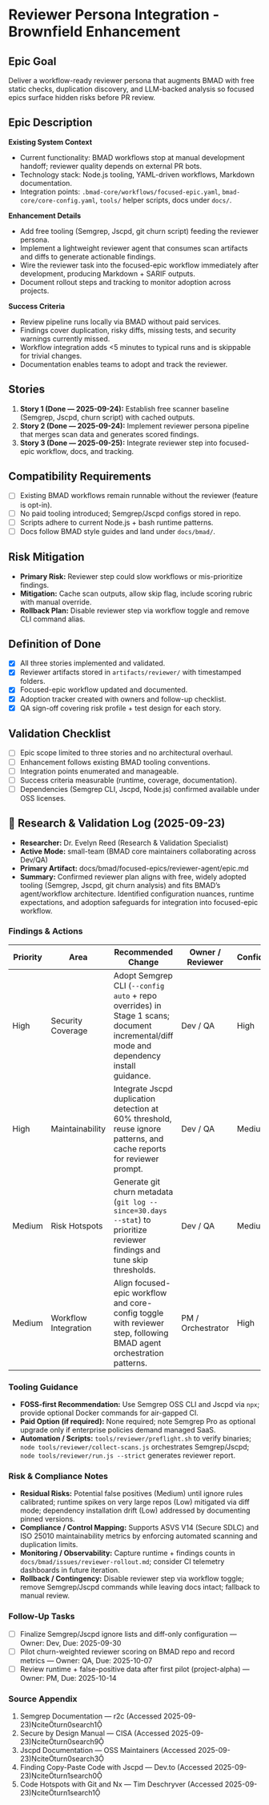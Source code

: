 # Reviewer Persona Integration - Brownfield Enhancement

## Epic Goal

Deliver a workflow-ready reviewer persona that augments BMAD with free static checks, duplication discovery, and LLM-backed analysis so focused epics surface hidden risks before PR review.

## Epic Description

**Existing System Context**

- Current functionality: BMAD workflows stop at manual development handoff; reviewer quality depends on external PR bots.
- Technology stack: Node.js tooling, YAML-driven workflows, Markdown documentation.
- Integration points: `.bmad-core/workflows/focused-epic.yaml`, `bmad-core/core-config.yaml`, `tools/` helper scripts, docs under `docs/`.

**Enhancement Details**

- Add free tooling (Semgrep, Jscpd, git churn script) feeding the reviewer persona.
- Implement a lightweight reviewer agent that consumes scan artifacts and diffs to generate actionable findings.
- Wire the reviewer task into the focused-epic workflow immediately after development, producing Markdown + SARIF outputs.
- Document rollout steps and tracking to monitor adoption across projects.

**Success Criteria**

- Review pipeline runs locally via BMAD without paid services.
- Findings cover duplication, risky diffs, missing tests, and security warnings currently missed.
- Workflow integration adds <5 minutes to typical runs and is skippable for trivial changes.
- Documentation enables teams to adopt and track the reviewer.

## Stories

1. **Story 1 (Done — 2025-09-24):** Establish free scanner baseline (Semgrep, Jscpd, churn script) with cached outputs.
2. **Story 2 (Done — 2025-09-24):** Implement reviewer persona pipeline that merges scan data and generates scored findings.
3. **Story 3 (Done — 2025-09-25):** Integrate reviewer step into focused-epic workflow, docs, and tracking.

## Compatibility Requirements

- [ ] Existing BMAD workflows remain runnable without the reviewer (feature is opt-in).
- [ ] No paid tooling introduced; Semgrep/Jscpd configs stored in repo.
- [ ] Scripts adhere to current Node.js + bash runtime patterns.
- [ ] Docs follow BMAD style guides and land under `docs/bmad/`.

## Risk Mitigation

- **Primary Risk:** Reviewer step could slow workflows or mis-prioritize findings.
- **Mitigation:** Cache scan outputs, allow skip flag, include scoring rubric with manual override.
- **Rollback Plan:** Disable reviewer step via workflow toggle and remove CLI command alias.

## Definition of Done

- [x] All three stories implemented and validated.
- [x] Reviewer artifacts stored in `artifacts/reviewer/` with timestamped folders.
- [x] Focused-epic workflow updated and documented.
- [x] Adoption tracker created with owners and follow-up checklist.
- [x] QA sign-off covering risk profile + test design for each story.

## Validation Checklist

- [ ] Epic scope limited to three stories and no architectural overhaul.
- [ ] Enhancement follows existing BMAD tooling conventions.
- [ ] Integration points enumerated and manageable.
- [ ] Success criteria measurable (runtime, coverage, documentation).
- [ ] Dependencies (Semgrep CLI, Jscpd, Node.js) confirmed available under OSS licenses.

## 🔬 Research & Validation Log (2025-09-23)

- **Researcher:** Dr. Evelyn Reed (Research & Validation Specialist)
- **Active Mode:** small-team (BMAD core maintainers collaborating across Dev/QA)
- **Primary Artifact:** docs/bmad/focused-epics/reviewer-agent/epic.md
- **Summary:** Confirmed reviewer plan aligns with free, widely adopted tooling (Semgrep, Jscpd, git churn analysis) and fits BMAD’s agent/workflow architecture. Identified configuration nuances, runtime expectations, and adoption safeguards for integration into focused-epic workflow.

### Findings & Actions

| Priority | Area                 | Recommended Change                                                                                                                     | Owner / Reviewer  | Confidence | Mode       | Controls                       | Evidence Location                      | Sources                                                                                                                                                                                       |
| -------- | -------------------- | -------------------------------------------------------------------------------------------------------------------------------------- | ----------------- | ---------- | ---------- | ------------------------------ | -------------------------------------- | --------------------------------------------------------------------------------------------------------------------------------------------------------------------------------------------- |
| High     | Security Coverage    | Adopt Semgrep CLI (`--config auto` + repo overrides) in Stage 1 scans; document incremental/diff mode and dependency install guidance. | Dev / QA          | High       | small-team | OWASP ASVS V14.2 (secure SDLC) | docs/bmad/reviewer/README.md           | [Semgrep Docs](https://docs.semgrep.dev/docs/getting-started/)citeturn0search1, [CISA Playbook](https://www.cisa.gov/resources-tools/resources/secure-by-design-manual)citeturn0search9 |
| High     | Maintainability      | Integrate Jscpd duplication detection at 60% threshold, reuse ignore patterns, and cache reports for reviewer prompt.                  | Dev / QA          | Medium     | small-team | ISO 25010 Maintainability      | docs/bmad/reviewer/README.md           | [Jscpd Docs](https://jscpd.dev/docs/)citeturn0search3, [Jscpd Overview](https://dev.to/kucherenko/finding-copy-paste-code-with-jscpd-3nak)citeturn1search0                              |
| Medium   | Risk Hotspots        | Generate git churn metadata (`git log --since=30.days --stat`) to prioritize reviewer findings and tune skip thresholds.               | Dev / QA          | Medium     | small-team | Team Process Controls          | artifacts/reviewer/<ts>/churn.json     | [Code Hotspots Guide](https://www.timdeschryver.dev/blog/code-hotspots-with-git-and-nrwl)citeturn1search1                                                                                  |
| Medium   | Workflow Integration | Align focused-epic workflow and core-config toggle with reviewer step, following BMAD agent orchestration patterns.                    | PM / Orchestrator | High       | small-team | Process Governance             | .bmad-core/workflows/focused-epic.yaml | [BMAD Core Architecture](../../core-architecture.md)                                                                                                                                          |

### Tooling Guidance

- **FOSS-first Recommendation:** Use Semgrep OSS CLI and Jscpd via `npx`; provide optional Docker commands for air-gapped CI.
- **Paid Option (if required):** None required; note Semgrep Pro as optional upgrade only if enterprise policies demand managed SaaS.
- **Automation / Scripts:** `tools/reviewer/preflight.sh` to verify binaries; `node tools/reviewer/collect-scans.js` orchestrates Semgrep/Jscpd; `node tools/reviewer/run.js --strict` generates reviewer report.

### Risk & Compliance Notes

- **Residual Risks:** Potential false positives (Medium) until ignore rules calibrated; runtime spikes on very large repos (Low) mitigated via diff mode; dependency installation drift (Low) addressed by documenting pinned versions.
- **Compliance / Control Mapping:** Supports ASVS V14 (Secure SDLC) and ISO 25010 maintainability metrics by enforcing automated scanning and duplication limits.
- **Monitoring / Observability:** Capture runtime + findings counts in `docs/bmad/issues/reviewer-rollout.md`; consider CI telemetry dashboards in future iteration.
- **Rollback / Contingency:** Disable reviewer step via workflow toggle; remove Semgrep/Jscpd commands while leaving docs intact; fallback to manual review.

### Follow-Up Tasks

- [ ] Finalize Semgrep/Jscpd ignore lists and diff-only configuration — Owner: Dev, Due: 2025-09-30
- [ ] Pilot churn-weighted reviewer scoring on BMAD repo and record metrics — Owner: QA, Due: 2025-10-07
- [ ] Review runtime + false-positive data after first pilot (project-alpha) — Owner: PM, Due: 2025-10-14

### Source Appendix

1. Semgrep Documentation — r2c (Accessed 2025-09-23)citeturn0search1
2. Secure by Design Manual — CISA (Accessed 2025-09-23)citeturn0search9
3. Jscpd Documentation — OSS Maintainers (Accessed 2025-09-23)citeturn0search3
4. Finding Copy-Paste Code with Jscpd — Dev.to (Accessed 2025-09-23)citeturn1search0
5. Code Hotspots with Git and Nx — Tim Deschryver (Accessed 2025-09-23)citeturn1search1
